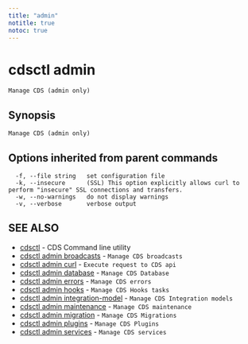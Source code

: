 ```yaml
---
title: "admin"
notitle: true
notoc: true
---
```

# cdsctl admin

`Manage CDS (admin only)`

## Synopsis

`Manage CDS (admin only)`

## Options inherited from parent commands

```
  -f, --file string   set configuration file
  -k, --insecure      (SSL) This option explicitly allows curl to perform "insecure" SSL connections and transfers.
  -w, --no-warnings   do not display warnings
  -v, --verbose       verbose output
```

## SEE ALSO

* [cdsctl](/docs/components/cdsctl/cdsctl/)	 - CDS Command line utility
* [cdsctl admin broadcasts](/docs/components/cdsctl/admin/broadcasts/)	 - `Manage CDS broadcasts`
* [cdsctl admin curl](/docs/components/cdsctl/admin/curl/)	 - `Execute request to CDS api`
* [cdsctl admin database](/docs/components/cdsctl/admin/database/)	 - `Manage CDS Database`
* [cdsctl admin errors](/docs/components/cdsctl/admin/errors/)	 - `Manage CDS errors`
* [cdsctl admin hooks](/docs/components/cdsctl/admin/hooks/)	 - `Manage CDS Hooks tasks`
* [cdsctl admin integration-model](/docs/components/cdsctl/admin/integration-model/)	 - `Manage CDS Integration models`
* [cdsctl admin maintenance](/docs/components/cdsctl/admin/maintenance/)	 - `Manage CDS maintenance`
* [cdsctl admin migration](/docs/components/cdsctl/admin/migration/)	 - `Manage CDS Migrations`
* [cdsctl admin plugins](/docs/components/cdsctl/admin/plugins/)	 - `Manage CDS Plugins`
* [cdsctl admin services](/docs/components/cdsctl/admin/services/)	 - `Manage CDS services`

